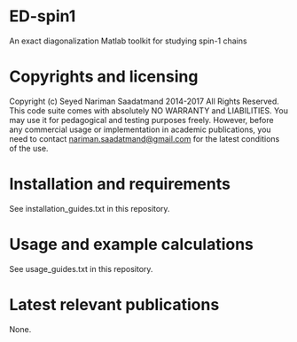 # ED-spin1
An exact diagonalization Matlab toolkit for studying spin-1 chains

# Copyrights and licensing 
Copyright (c) Seyed Nariman Saadatmand 2014-2017 All Rights Reserved. 
This code suite comes with absolutely NO WARRANTY and LIABILITIES. 
You may use it for pedagogical and testing purposes freely. However, before any commercial usage or implementation in academic publications, you need to contact nariman.saadatmand@gmail.com for the latest conditions of the use. 

# Installation and requirements
See installation_guides.txt in this repository.

# Usage and example calculations
See usage_guides.txt in this repository.

# Latest relevant publications
None.
